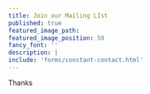 ```yaml
---
title: Join our Mailing LIst
published: true
featured_image_path:
featured_image_position: 50
fancy_font: ''
description: |
include: 'forms/constant-contact.html'
---
```


Thanks